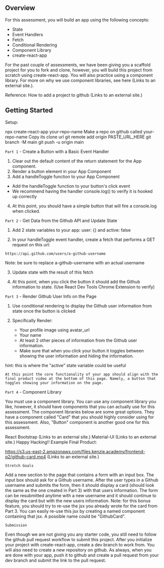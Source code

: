 ## Overview

For this assessment, you will build an app using the following concepts:

- State
- Event Handlers
- Fetch
- Conditional Rendering
- Component Library
- create-react-app

For the past couple of assessments, we have been giving you a scaffold project for you to fork and clone, however, you will build this project from scratch using create-react-app. You will also practice using a component library. For more on why we use component libraries, see here (Links to an external site.).

Reference: How to add a project to github (Links to an external site.)

## Getting Started

Setup:

npx create-react-app your-repo-name
Make a repo on github called your-repo-name
Copy its clone url
git remote add origin PASTE_URL_HERE
git branch -M main
git push -u origin main

`Part 1` - Create a Button with a Basic Event Handler

1. Clear out the default content of the return statement for the App component.
2. Render a button element in your App Component
3. Add a handleToggle function to your App Component

- Add the handleToggle function to your button's click event
- We recommend having the handler console.log() to verify it is hooked up correctly

4. At this point, you should have a simple button that will fire a console.log when clicked.

`Part 2` - Get Data from the Github API and Update State

1. Add 2 state variables to your app: user: {} and active: false

2. In your handleToggle event handler, create a fetch that performs a GET request on this url:

`https://api.github.com/users/a-github-username`

Note: be sure to replace a-github-username with an actual username

3. Update state with the result of this fetch

4. At this point, when you click the button it should add the Github information to state. (Use React Dev Tools Chrome Extension to verify)

`Part 3` - Render Github User Info on the Page

1. Use conditional rendering to display the Github user information from state once the button is clicked

2. Specifically Render:

   - Your profile image using avatar_url
   - Your name
   - At least 2 other pieces of information from the Github user information.
   - Make sure that when you click your button it toggles between showing the user information and hiding the information.

hint: this is where the "active" state variable could be useful

`At this point the core functionality of your app should align with the final product video at the bottom of this page. Namely, a button that toggles showing your information on the page.`

`Part 4` - Component Library

You must use a component library. You can use any component library you like, however, it should have components that you can actually use for this assessment. The component libraries below are some great options. They have a component called "Card" that you should highly consider using for this assessment. Also, "Button" component is another good one for this assessment.

React Bootstrap (Links to an external site.)
Material-UI (Links to an external site.)
Happy Hacking!!
Example Final Product:

https://s3.us-east-2.amazonaws.com/files.kenzie.academy/frontend-q2/github-card.mp4 (Links to an external site.)

`Stretch Goals`

Add a new section to the page that contains a form with an input box. The input box should ask for a Github username. After the user types in a Github username and submits the form, then it should display a card (should look the same as the one created in Part 3) with that users information. The form can be resubmitted anytime with a new username and it should continue to display the card but with the new users information. Note: for this bonus feature, you should try to re-use the jsx you already wrote for the card from Part 3. You can easily re-use this jsx by creating a named component containing that jsx. A possible name could be "GithubCard".

`Submission`

Even though we are not giving you any starter code, you still need to follow the github pull request workflow to submit this project. After you initialize your project with create-react-app, create a dev branch to work from. You will also need to create a new repository on github. As always, when you are done with your app, push it to github and create a pull request from your dev branch and submit the link to the pull request.
